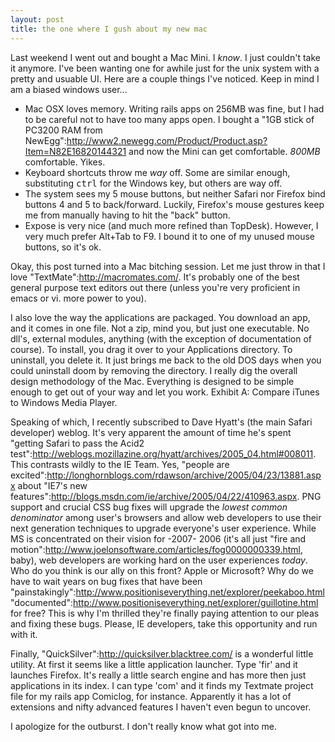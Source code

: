 ```yaml
--- 
layout: post
title: the one where I gush about my new mac
---
```

Last weekend I went out and bought a Mac Mini.  I _know_.  I just couldn't take it anymore.  I've been wanting one for awhile just for the unix system with a pretty and usuable UI.  Here are a couple things I've noticed.  Keep in mind I am a biased windows user...

* Mac OSX loves memory.  Writing rails apps on 256MB was fine, but I had to be careful not to have too many apps open.  I bought a "1GB stick of PC3200 RAM from NewEgg":http://www2.newegg.com/Product/Product.asp?Item=N82E16820144321 and now the Mini can get comfortable.  *800MB* comfortable.  Yikes.  
* Keyboard shortcuts throw me *way* off.  Some are similar enough, substituting <kbd>ctrl</kbd> for the Windows key, but others are way off.
* The system sees my 5 mouse buttons, but neither Safari nor Firefox bind buttons 4 and 5 to back/forward.  Luckily, Firefox's mouse gestures keep me from manually having to hit the "back" button.  
* Expose is very nice (and much more refined than TopDesk).  However, I very much prefer Alt+Tab to F9.  I bound it to one of my unused mouse buttons, so it's ok.

Okay, this post turned into a Mac bitching session.  Let me just throw in that I love "TextMate":http://macromates.com/.  It's probably one of the best general purpose text editors out there (unless you're very proficient in emacs or vi.  more power to you).  

I also love the way the applications are packaged.  You download an app, and it comes in one file.  Not a zip, mind you, but just one executable.  No dll's, external modules, anything (with the exception of documentation of course).  To install, you drag it over to your Applications directory.  To uninstall, you delete it.  It just brings me back to the old DOS days when you could uninstall doom by removing the directory.  I really dig the overall design methodology of the Mac.  Everything is designed to be simple enough to get out of your way and let you work.  Exhibit A:  Compare iTunes to Windows Media Player.  

Speaking of which, I recently subscribed to Dave Hyatt's (the main Safari developer) weblog.  It's very apparent the amount of time he's spent "getting Safari to pass the Acid2 test":http://weblogs.mozillazine.org/hyatt/archives/2005_04.html#008011.  This contrasts wildly to the IE Team.  Yes, "people are excited":http://longhornblogs.com/rdawson/archive/2005/04/23/13881.aspx about "IE7's new features":http://blogs.msdn.com/ie/archive/2005/04/22/410963.aspx.  PNG support and crucial CSS bug fixes will upgrade the *lowest common denominator* among user's browsers and allow web developers to use their next generation techniques to upgrade everyone's user experience.  While MS is concentrated on their vision for -2007- 2006 (it's all just "fire and motion":http://www.joelonsoftware.com/articles/fog0000000339.html, baby), web developers are working hard on the user experiences *today*.  Who do you think is our ally on this front?  Apple or Microsoft?  Why do we have to wait years on bug fixes that have been "painstakingly":http://www.positioniseverything.net/explorer/peekaboo.html "documented":http://www.positioniseverything.net/explorer/guillotine.html for free?  This is why I'm thrilled they're finally paying attention to our pleas and fixing these bugs.  Please, IE developers, take this opportunity and run with it.

Finally, "QuickSilver":http://quicksilver.blacktree.com/ is a wonderful little utility.  At first it seems like a little application launcher.  Type 'fir' and it launches Firefox.  It's really a little search engine and has more then just applications in its index.  I can type 'com' and it finds my Textmate project file for my rails app Comiclog, for instance.  Apparently it has a lot of extensions and nifty advanced features I haven't even begun to uncover.

I apologize for the outburst.  I don't really know what got into me.

